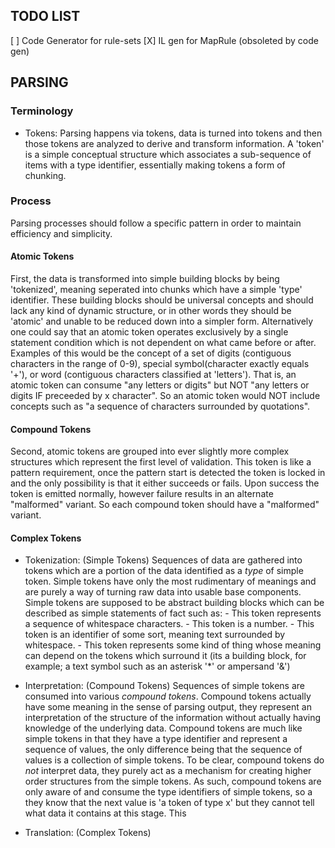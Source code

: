 ﻿## TODO LIST

[ ] Code Generator for rule-sets
[X] IL gen for MapRule (obsoleted by code gen)



## PARSING
### Terminology
- Tokens:
	Parsing happens via tokens, data is turned into tokens and then those tokens are analyzed to derive and transform information.
	A 'token' is a simple conceptual structure which associates a sub-sequence of items with a type identifier, essentially making tokens a form of chunking.


### Process
Parsing processes should follow a specific pattern in order to maintain efficiency and simplicity.
#### Atomic Tokens
First, the data is transformed into simple building blocks by being 'tokenized', meaning seperated into chunks which have a simple 'type' identifier.
These building blocks should be universal concepts and should lack any kind of dynamic structure, or in other words they should be 'atomic' and unable to be reduced down into a simpler form.
Alternatively one could say that an atomic token operates exclusively by a single statement condition which is not dependent on what came before or after.
Examples of this would be the concept of a set of digits (contiguous characters in the range of 0-9), special symbol(character exactly equals '+'), or word (contiguous characters classified at 'letters').
That is, an atomic token can consume "any letters or digits" but NOT "any letters or digits IF preceeded by x character".
So an atomic token would NOT include concepts such as "a sequence of characters surrounded by quotations".

#### Compound Tokens
Second, atomic tokens are grouped into ever slightly more complex structures which represent the first level of validation.
This token is like a pattern requirement, once the pattern start is detected the token is locked in and the only possibility is that it either succeeds or fails.
Upon success the token is emitted normally, however failure results in an alternate "malformed" variant.
So each compound token should have a "malformed" variant.

#### Complex Tokens




- Tokenization: (Simple Tokens)
	Sequences of data are gathered into tokens which are a portion of the data identified as a *type* of simple token. 
	Simple tokens have only the most rudimentary of meanings and are purely a way of turning raw data into usable base components.
	Simple tokens are supposed to be abstract building blocks which can be described as simple statements of fact such as:
		- This token represents a sequence of whitespace characters.
		- This token is a number.
		- This token is an identifier of some sort, meaning text surrounded by whitespace.
		- This token represents some kind of thing whose meaning can depend on the tokens which surround it (its a building block, for example; a text symbol such as an asterisk '*' or ampersand '&')

- Interpretation: (Compound Tokens)
	Sequences of simple tokens are consumed into various *compound tokens*.
	Compound tokens actually have some meaning in the sense of parsing output, they represent an interpretation of the structure of the information without actually having knowledge of the underlying data.
	Compound tokens are much like simple tokens in that they have a type identifier and represent a sequence of values, the only difference being that the sequence of values is a collection of simple tokens.
	To be clear, compound tokens do *not* interpret data, they purely act as a mechanism for creating higher order structures from the simple tokens.
	As such, compound tokens are only aware of and consume the type identifiers of simple tokens, so a they know that the next value is 'a token of type x' but they cannot tell what data it contains at this stage.
	This

- Translation: (Complex Tokens)

